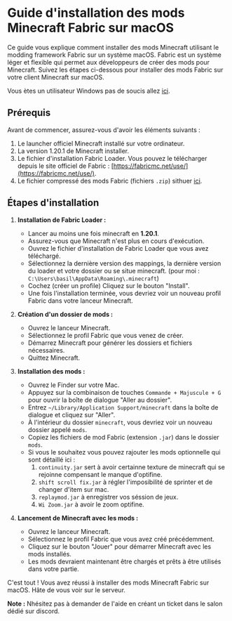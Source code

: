 # Guide d'installation des mods Minecraft Fabric sur macOS

Ce guide vous explique comment installer des mods Minecraft utilisant le modding framework Fabric sur un système macOS. Fabric est un système léger et flexible qui permet aux développeurs de créer des mods pour Minecraft. Suivez les étapes ci-dessous pour installer des mods Fabric sur votre client Minecraft sur macOS.

Vous ètes un utilisateur Windows pas de soucis allez [ici](https://github.com/MrPantoufle/Netheria-mods).

## Prérequis

Avant de commencer, assurez-vous d'avoir les éléments suivants :

1. Le launcher officiel Minecraft installé sur votre ordinateur.
2. La version 1.20.1 de Minecraft installer.
3. Le fichier d'installation Fabric Loader. Vous pouvez le télécharger depuis le site officiel de Fabric : [https://fabricmc.net/use/](https://fabricmc.net/use/).
4. Le fichier compressé des mods Fabric (fichiers `.zip`) sithuer [ici]().

## Étapes d'installation

1. **Installation de Fabric Loader :**
   - Lancer au moins une fois minecraft en **1.20.1**.
   - Assurez-vous que Minecraft n'est plus en cours d'exécution.
   - Ouvrez le fichier d'installation de Fabric Loader que vous avez téléchargé.
   - Sélectionnez la dernière version des mappings, la dernière version du loader et votre dossier ou se situe minecraft.
     (pour moi : `C:\Users\basil\AppData\Roaming\.minecraft`)
   - Cochez (créer un profile) Cliquez sur le bouton "Install".
   - Une fois l'installation terminée, vous devriez voir un nouveau profil Fabric dans votre lanceur Minecraft.

3. **Création d'un dossier de mods :**
   - Ouvrez le lanceur Minecraft.
   - Sélectionnez le profil Fabric que vous venez de créer.
   - Démarrez Minecraft pour générer les dossiers et fichiers nécessaires.
   - Quittez Minecraft.

4. **Installation des mods :**
   - Ouvrez le Finder sur votre Mac.
   - Appuyez sur la combinaison de touches `Commande + Majuscule + G` pour ouvrir la boîte de dialogue "Aller au dossier".
   - Entrez `~/Library/Application Support/minecraft` dans la boîte de dialogue et cliquez sur "Aller".
   - À l'intérieur du dossier `minecraft`, vous devriez voir un nouveau dossier appelé `mods`.
   - Copiez les fichiers de mod Fabric (extension `.jar`) dans le dossier `mods`.
   - Si vous le souhaitez vous pouvez rajouter les mods optionnelle qui sont détaillé ici :
     1. `continuity.jar` sert à avoir certainne texture de minecraft qui se rejoinne compensant le manque d'optifine.
     2. `shift scroll fix.jar` à régler l'imposibilité de sprinter et de changer d'item sur mac.
     3. `replaymod.jar` à enregistrer vos séssion de jeux.
     4. `Wi Zoom.jar` à avoir le zoom optifine.

5. **Lancement de Minecraft avec les mods :**
   - Ouvrez le lanceur Minecraft.
   - Sélectionnez le profil Fabric que vous avez créé précédemment.
   - Cliquez sur le bouton "Jouer" pour démarrer Minecraft avec les mods installés.
   - Les mods devraient maintenant être chargés et prêts à être utilisés dans votre partie.

C'est tout ! Vous avez réussi à installer des mods Minecraft Fabric sur macOS. Hâte de vous voir sur le serveur.

**Note :** Nhésitez pas à demander de l'aide en créant un ticket dans le salon dédié sur discord.

